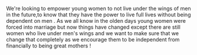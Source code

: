We're looking to empower young women to not live under the wings of men in the future,to know that they have the power to live full lives without being dependent on men . As we all know in the olden days young women were forced into marriage but now things have changed except there are still women who live under men's wings and we want to make sure that we change that completely as we encourage them to be independent from financially to being great mothers !
